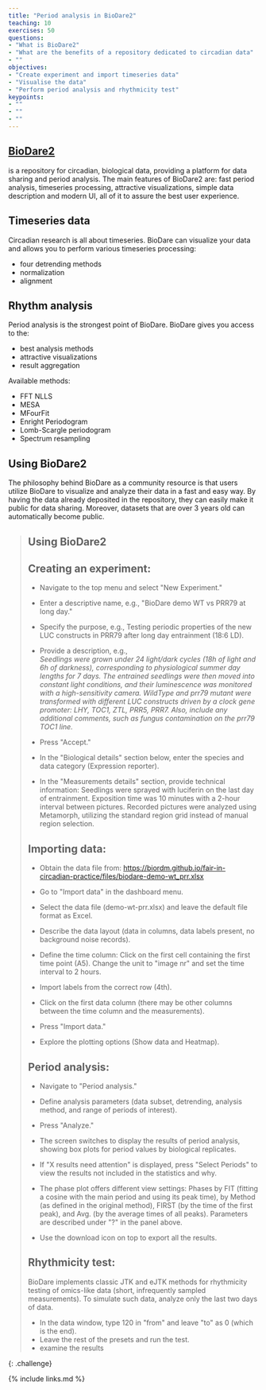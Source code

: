 ```yaml
---
title: "Period analysis in BioDare2"
teaching: 10
exercises: 50
questions:
- "What is BioDare2"
- "What are the benefits of a repository dedicated to circadian data"
- ""
objectives:
- "Create experiment and import timeseries data"
- "Visualise the data"
- "Perform period analysis and rhythmicity test"
keypoints:
- ""
- ""
- ""
---
```


## [BioDare2](https://biodare2.ed.ac.uk/) 
is a repository for circadian, biological data, providing a platform for data sharing and period analysis. The main features of BioDare2 are: fast period analysis, timeseries processing, attractive visualizations, simple data description and modern UI, all of it to assure the best user experience.

## Timeseries data

Circadian research is all about timeseries. BioDare can visualize your data and allows you to perform various timeseries processing:
- four detrending methods
- normalization
- alignment

## Rhythm analysis

Period analysis is the strongest point of BioDare. BioDare gives you access to the:
-    best analysis methods
-    attractive visualizations
-    result aggregation

Available methods:
-    FFT NLLS
-    MESA
-    MFourFit
-    Enright Periodogram
-    Lomb-Scargle periodogram
-   Spectrum resampling

## Using BioDare2

The philosophy behind BioDare as a community resource is that users utilize BioDare to visualize and analyze their data in a fast and easy way. By having the data already deposited in the repository, they can easily make it public for data sharing. Moreover, datasets that are over 3 years old can automatically become public.


> ## Using BioDare2
>
>  ##  Creating an experiment:
> * Navigate to the top menu and select "New Experiment."
> * Enter a descriptive name, e.g., "BioDare demo WT vs PRR79 at long day."
> * Specify the purpose, e.g., Testing periodic properties of the new LUC constructs in PRR79 after long day entrainment (18:6 LD).
> * Provide a description, e.g.,  
> *Seedlings were grown under 24 light/dark cycles (18h of light and 6h of darkness), corresponding to physiological summer day lengths for 7 days. The entrained seedlings were then moved into constant light conditions, and their luminescence was monitored with a high-sensitivity camera. WildType and prr79 mutant were transformed with different LUC constructs driven by a clock gene promoter: LHY, TOC1, ZTL, PRR5, PRR7. Also, include any additional comments, such as fungus contamination on the prr79 TOC1 line.*
> * Press "Accept."
>
> * In the "Biological details" section below, enter the species and data category (Expression reporter).
>
>  * In the "Measurements details" section, provide technical information: Seedlings were sprayed with luciferin on the last day of entrainment. Exposition time was 10 minutes with a 2-hour interval between pictures. Recorded pictures were analyzed using Metamorph, utilizing the standard region grid instead of manual region selection.
>
>  ##  Importing data:
>  * Obtain the data file from: https://biordm.github.io/fair-in-circadian-practice/files/biodare-demo-wt_prr.xlsx
>  * Go to "Import data" in the dashboard menu.
>  * Select the data file (demo-wt-prr.xlsx) and leave the default file format as Excel.
>  * Describe the data layout (data in columns, data labels present, no background noise records).
>  * Define the time column: Click on the first cell containing the first time point (A5). Change the unit to "image nr" and set the time interval to 2 hours.
>  * Import labels from the correct row (4th).
>  * Click on the first data column (there may be other columns between the time column and the measurements).
>  * Press "Import data."
>
>  * Explore the plotting options (Show data and Heatmap).
>
>  ## Period analysis:
>  * Navigate to "Period analysis."
>  * Define analysis parameters (data subset, detrending, analysis method, and range of periods of interest).
>  * Press "Analyze."
>  * The screen switches to display the results of period analysis, showing box plots for period values by biological replicates.
>  * If "X results need attention" is displayed, press "Select Periods" to view the results not included in the statistics and why.
>  * The phase plot offers different view settings: Phases by FIT (fitting a cosine with the main period and using its peak time), by Method (as defined in the original method), FIRST (by the time of the first peak), and Avg. (by the average times of all peaks). Parameters are described under "?" in the panel above.
>
> *  Use the download icon on top to export all the results.
>
> ##   Rhythmicity test:
> BioDare implements classic JTK and eJTK methods for rhythmicity testing of omics-like data (short, infrequently sampled measurements).
>        To simulate such data, analyze only the last two days of data.
>  * In the data window, type 120 in "from" and leave "to" as 0 (which is the end).
>  * Leave the rest of the presets and run the test.
>  * examine the results
> 
>
{: .challenge}




{% include links.md %}
